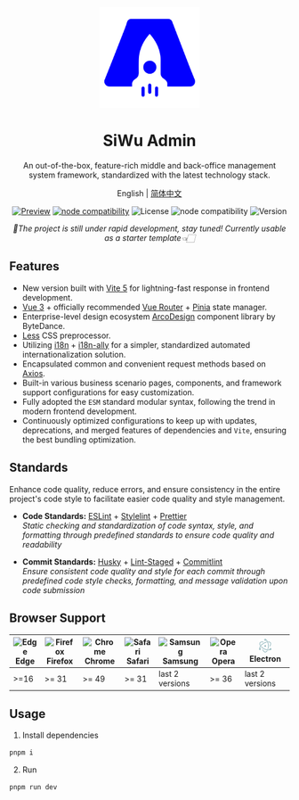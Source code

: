<div align="center">

<a href="https://github.com/oljc/arco-admin">
  <img width="180" src="./docs/logo.svg" alt="Arco admin logo">
</a>

<h1>SiWu Admin</h1>
<p>An out-of-the-box, feature-rich middle and back-office management system framework, standardized with the latest technology stack.</p>

English | [简体中文](./README.md)

[![Preview](https://img.shields.io/badge/%E9%A2%84%E8%A7%88%E5%9C%B0%E5%9D%80-8A2BE2?color=%2314C9C9)](https://arco-admin.cn)
<a href="https://nodejs.org/en/about/previous-releases" target="_blank"><img src="https://img.shields.io/node/v/vite.svg" alt="node compatibility"></a>
<img alt="License" src="https://img.shields.io/github/license/oljc/arco-admin">
<img src="https://img.shields.io/github/last-commit/oljc/arco-admin.svg" alt="node compatibility">
<img alt="Version" src="https://img.shields.io/github/package-json/v/oljc/arco-admin/main">

*📌The project is still under rapid development, stay tuned! Currently usable as a starter template👈🏻*

</div>

## Features
+ New version built with [Vite 5](https://vitejs.dev) for lightning-fast response in frontend development.
+ [Vue 3](https://vuejs.org) + officially recommended [Vue Router](https://router.vuejs.org) + [Pinia](https://pinia.vuejs.org) state manager.
+ Enterprise-level design ecosystem [ArcoDesign](https://arco.design/) component library by ByteDance.
+ [Less](http://lesscss.org/) CSS preprocessor.
+ Utilizing [i18n](https://github.com/intlify/vue-i18n-next/tree/master/packages/vue-i18n#readme) + [i18n-ally](https://github.com/lokalise/i18n-ally) for a simpler, standardized automated internationalization solution.
+ Encapsulated common and convenient request methods based on [Axios](https://axios-http.com).
+ Built-in various business scenario pages, components, and framework support configurations for easy customization.
+ Fully adopted the `ESM` standard modular syntax, following the trend in modern frontend development.
+ Continuously optimized configurations to keep up with updates, deprecations, and merged features of dependencies and `Vite`, ensuring the best bundling optimization.


## Standards
Enhance code quality, reduce errors, and ensure consistency in the entire project's code style to facilitate easier code quality and style management.

+ **Code Standards:**  [ESLint](https://eslint.org/) + [Stylelint](https://stylelint.io) + [Prettier](https://prettier.io)<br/>
    *Static checking and standardization of code syntax, style, and formatting through predefined standards to ensure code quality and readability*

+ **Commit Standards:**  [Husky](https://typicode.github.io/husky/#/) + [Lint-Staged](https://github.com/okonet/lint-staged) + [Commitlint](https://commitlint.js.org)<br/>
  *Ensure consistent code quality and style for each commit through predefined code style checks, formatting, and message validation upon code submission*

## Browser Support

| <img src="https://raw.githubusercontent.com/alrra/browser-logos/master/src/edge/edge_48x48.png" alt="Edge" width="24px" height="24px" /><br/>Edge | <img src="https://raw.githubusercontent.com/alrra/browser-logos/master/src/firefox/firefox_48x48.png" alt="Firefox" width="24px" height="24px" /><br/>Firefox | <img src="https://raw.githubusercontent.com/alrra/browser-logos/master/src/chrome/chrome_48x48.png" alt="Chrome" width="24px" height="24px" /><br/>Chrome | <img src="https://raw.githubusercontent.com/alrra/browser-logos/master/src/safari/safari_48x48.png" alt="Safari" width="24px" height="24px" /><br/>Safari | <img src="https://raw.githubusercontent.com/alrra/browser-logos/master/src/samsung-internet/samsung-internet_48x48.png" alt="Samsung" width="24px" height="24px" /><br/>Samsung | <img src="https://raw.githubusercontent.com/alrra/browser-logos/master/src/opera/opera_48x48.png" alt="Opera" width="24px" height="24px" /><br/>Opera | <img src="https://raw.githubusercontent.com/alrra/browser-logos/master/src/electron/electron_48x48.png" alt="Electron" width="24px" height="24px" /><br/>Electron |
| --------- | --------- | --------- | --------- | --------- | --------- | --------- |
| >=16| >= 31 | >= 49| >= 31| last 2 versions| >= 36 | last 2 versions

## Usage
1. Install dependencies
```bash
pnpm i
```
2. Run
```bash
pnpm run dev
```
